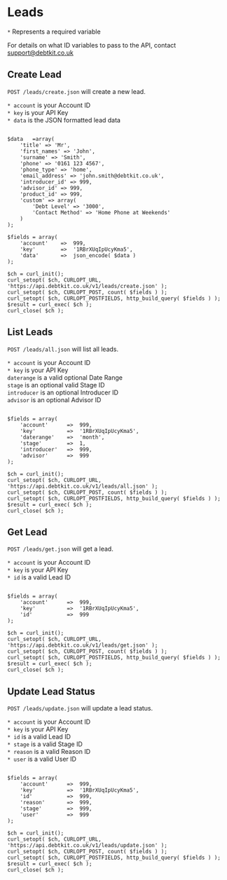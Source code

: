 Leads
=======

`*` Represents a required variable

For details on what ID variables to pass to the API, contact [support@debtkit.co.uk](mailto:support@debtkit.co.uk)

## Create Lead ##

`POST /leads/create.json` will create a new lead.

`* account` is your Account ID<br />
`* key` is your API Key<br />
`* data` is the JSON formatted lead data

```

$data 	=array(
    'title' => 'Mr',
    'first_names' => 'John',
    'surname' => 'Smith',
    'phone' => '0161 123 4567',
    'phone_type' => 'home',
    'email_address' => 'john.smith@debtkit.co.uk',
    'introducer_id' => 999,
    'advisor_id' => 999,
    'product_id' => 999,
    'custom' => array(
        'Debt Level' => '3000',
        'Contact Method' => 'Home Phone at Weekends'
    )
);
	
$fields = array(
    'account'    =>  999,
    'key'        =>  '1RBrXUqIpUcyKma5',
    'data'       =>  json_encode( $data )
);

$ch = curl_init();
curl_setopt( $ch, CURLOPT_URL, 'https://api.debtkit.co.uk/v1/leads/create.json' );
curl_setopt( $ch, CURLOPT_POST, count( $fields ) );
curl_setopt( $ch, CURLOPT_POSTFIELDS, http_build_query( $fields ) );
$result = curl_exec( $ch );
curl_close( $ch );

```


## List Leads ##

`POST /leads/all.json` will list all leads.

`* account` is your Account ID<br />
`* key` is your API Key<br />
`daterange` is a valid optional Date Range<br />
`stage` is an optional valid Stage ID<br />
`introducer` is an optional Introducer ID<br />
`advisor` is an optional Advisor ID

```
	
$fields = array(
    'account'      =>  999,
    'key'          =>  '1RBrXUqIpUcyKma5',
    'daterange'    =>  'month',
    'stage'        =>  1,
    'introducer'   =>  999,
    'advisor'      =>  999
);

$ch = curl_init();
curl_setopt( $ch, CURLOPT_URL, 'https://api.debtkit.co.uk/v1/leads/all.json' );
curl_setopt( $ch, CURLOPT_POST, count( $fields ) );
curl_setopt( $ch, CURLOPT_POSTFIELDS, http_build_query( $fields ) );
$result = curl_exec( $ch );
curl_close( $ch );

```

## Get Lead ##

`POST /leads/get.json` will get a lead.

`* account` is your Account ID<br />
`* key` is your API Key<br />
`* id` is a valid Lead ID

```
	
$fields = array(
    'account'      =>  999,
    'key'          =>  '1RBrXUqIpUcyKma5',
    'id'           =>  999
);

$ch = curl_init();
curl_setopt( $ch, CURLOPT_URL, 'https://api.debtkit.co.uk/v1/leads/get.json' );
curl_setopt( $ch, CURLOPT_POST, count( $fields ) );
curl_setopt( $ch, CURLOPT_POSTFIELDS, http_build_query( $fields ) );
$result = curl_exec( $ch );
curl_close( $ch );

```

## Update Lead Status ##

`POST /leads/update.json` will update a lead status.

`* account` is your Account ID<br />
`* key` is your API Key<br />
`* id` is a valid Lead ID<br />
`* stage` is a valid Stage ID<br />
`* reason` is a valid Reason ID<br />
`* user` is a valid User ID

```
	
$fields = array(
    'account'      =>  999,
    'key'          =>  '1RBrXUqIpUcyKma5',
    'id'           =>  999,
    'reason'       =>  999,
    'stage'        =>  999,
    'user'         =>  999
);

$ch = curl_init();
curl_setopt( $ch, CURLOPT_URL, 'https://api.debtkit.co.uk/v1/leads/update.json' );
curl_setopt( $ch, CURLOPT_POST, count( $fields ) );
curl_setopt( $ch, CURLOPT_POSTFIELDS, http_build_query( $fields ) );
$result = curl_exec( $ch );
curl_close( $ch );

```
